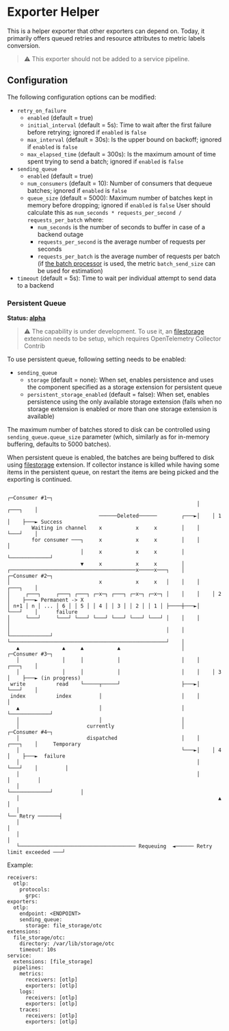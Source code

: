 # Exporter Helper

This is a helper exporter that other exporters can depend on. Today, it
primarily offers queued retries  and resource attributes to metric labels conversion.

> :warning: This exporter should not be added to a service pipeline.

## Configuration

The following configuration options can be modified:

- `retry_on_failure`
  - `enabled` (default = true)
  - `initial_interval` (default = 5s): Time to wait after the first failure before retrying; ignored if `enabled` is `false`
  - `max_interval` (default = 30s): Is the upper bound on backoff; ignored if `enabled` is `false`
  - `max_elapsed_time` (default = 300s): Is the maximum amount of time spent trying to send a batch; ignored if `enabled` is `false`
- `sending_queue`
  - `enabled` (default = true)
  - `num_consumers` (default = 10): Number of consumers that dequeue batches; ignored if `enabled` is `false`
  - `queue_size` (default = 5000): Maximum number of batches kept in memory before dropping; ignored if `enabled` is `false`
  User should calculate this as `num_seconds * requests_per_second / requests_per_batch` where:
    - `num_seconds` is the number of seconds to buffer in case of a backend outage
    - `requests_per_second` is the average number of requests per seconds
    - `requests_per_batch` is the average number of requests per batch (if 
      [the batch processor](https://github.com/open-telemetry/opentelemetry-collector/tree/main/processor/batchprocessor)
      is used, the metric `batch_send_size` can be used for estimation)
- `timeout` (default = 5s): Time to wait per individual attempt to send data to a backend

### Persistent Queue

**Status: [alpha]**

> :warning: The capability is under development. To use it, an [filestorage] extension needs to be setup, which requires OpenTelemetry Collector Contrib

To use persistent queue, following setting needs to be enabled:

- `sending_queue`
  - `storage` (default = none): When set, enables persistence and uses the component specified as a storage extension for persistent queue
  - `persistent_storage_enabled` (default = false): When set, enables persistence using the only available storage extension (fails when no storage extension is enabled or more than one storage extension is available)

The maximum number of batches stored to disk can be controlled using `sending_queue.queue_size` parameter (which, similarly as for in-memory buffering, defaults to 5000 batches).

When persistent queue is enabled, the batches are being buffered to disk using [filestorage] extension. If collector instance is killed while having some items in the persistent queue, on restart the items are being picked and the exporting is continued.

```
                                                              ┌─Consumer #1─┐
                                                              │    ┌───┐    │
                              ──────Deleted──────        ┌───►│    │ 1 │    ├───► Success
        Waiting in channel    x           x     x        │    │    └───┘    │
        for consumer ───┐     x           x     x        │    │             │
                        │     x           x     x        │    └─────────────┘
                        ▼     x           x     x        │
┌─────────────────────────────────────────x─────x───┐    │    ┌─Consumer #2─┐
│                             x           x     x   │    │    │    ┌───┐    │
│     ┌───┐     ┌───┐ ┌───┐ ┌─x─┐ ┌───┐ ┌─x─┐ ┌─x─┐ │    │    │    │ 2 │    ├───► Permanent -> X
│ n+1 │ n │ ... │ 6 │ │ 5 │ │ 4 │ │ 3 │ │ 2 │ │ 1 │ ├────┼───►│    └───┘    │      failure
│     └───┘     └───┘ └───┘ └───┘ └───┘ └───┘ └───┘ │    │    │             │
│                                                   │    │    └─────────────┘
└───────────────────────────────────────────────────┘    │
   ▲              ▲     ▲           ▲                    │    ┌─Consumer #3─┐
   │              │     │           │                    │    │    ┌───┐    │
   │              │     │           │                    │    │    │ 3 │    ├───► (in progress)
 write          read    └─────┬─────┘                    ├───►│    └───┘    │
 index          index         │                          │    │             │
   ▲                          │                          │    └─────────────┘
   │                          │                          │
   │                      currently                      │    ┌─Consumer #4─┐
   │                      dispatched                     │    │    ┌───┐    │     Temporary
   │                                                     └───►│    │ 4 │    ├───►  failure
   │                                                          │    └───┘    │         │
   │                                                          │             │         │
   │                                                          └─────────────┘         │
   │                                                                 ▲                │
   │                                                                 └── Retry ───────┤
   │                                                                                  │
   │                                                                                  │
   └────────────────────────────────────── Requeuing  ◄────── Retry limit exceeded ───┘
```

Example:

```
receivers:
  otlp:
    protocols:
      grpc:
exporters:
  otlp:
    endpoint: <ENDPOINT>
    sending_queue:
      storage: file_storage/otc
extensions:
  file_storage/otc:
    directory: /var/lib/storage/otc
    timeout: 10s
service:
  extensions: [file_storage]
  pipelines:
    metrics:
      receivers: [otlp]
      exporters: [otlp]
    logs:
      receivers: [otlp]
      exporters: [otlp]
    traces:
      receivers: [otlp]
      exporters: [otlp]

```

[alpha]: https://github.com/open-telemetry/opentelemetry-collector#alpha
[filestorage]: https://github.com/open-telemetry/opentelemetry-collector-contrib/tree/main/extension/storage/filestorage
